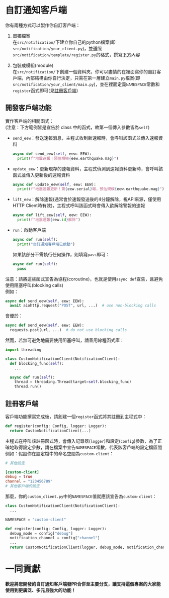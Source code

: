 # 自訂通知客戶端
  你有兩種方式可以製作你自訂客戶端：
  1. 單獨檔案\
    在`src/notification/`下建立你自己的python檔案(即`src/notification/your_client.py`)，並遵照`src/notification/template/register.py`的格式，撰寫[下方](#開發客戶端功能)內容

  2. 包裝成模組(module)\
    在`src/notification/`下創建一個資料夾，你可以盡情的在裡面寫你的自訂客戶端，內部結構由你自行決定，只需在第一層建立`main.py`檔案(即`src/notification/your_client/main.py`)，並在裡面定義`NAMESPACE`常數和`register`函式即可(見[註冊客戶端](#註冊客戶端))

## 開發客戶端功能
  實作客戶端的相關函式：\
  (注意：下方範例皆是宣告於 class 中的函式，故第一個傳入參數皆為`self`)
  - `send_eew`：發送速報消息，主程式收到新速報時，會呼叫該函式並傳入速報資料
    ```py
    async def send_eew(self, eew: EEW):
      print(f"地震速報！預估規模{eew.earthquake.mag}")
    ```
  - `update_eew`：更新現存的速報資料，主程式偵測到速報資料更新時，會呼叫該函式並傳入更新後的速報資料
    ```py
    async def update_eew(self, eew: EEW):
      print(f"地震速報更新！第{eew.serial}報，預估規模{eew.earthquake.mag}")
    ```
  - `lift_eew`：解除速報(通常會於速報發送後的4分鐘解除，視API來源，僅使用HTTP Client時有效)，主程式呼叫該函式時會傳入欲解除警報的速報
    ```py
    async def lift_eew(self, eew: EEW):
      print(f"地震速報{eew.id}解除")
    ```
  - `run`：啟動客戶端
    ```py
    async def run(self):
      print("自訂通知客戶端已啟動")
    ```
    如果該部分不需執行任何操作，則填寫`pass`即可：
    ```py
    async def run(self):
      pass
    ```

  注意：請將這些函式宣告為協程(coroutine)，也就是使用`async def`宣告，且避免使用阻塞呼叫(blocking calls)\
  例如：
  ```py
  async def send_eew(self, eew: EEW):
    await aiohttp.request("POST", url, ...)  # use non-blocking calls
  ```
  會優於：
  ```py
  async def send_eew(self, eew: EEW):
    requests.post(url, ...)  # do not use blocking calls
  ```

  然而，若無可避免地需要使用阻塞呼叫，請善用線程函式庫：
  ```py
  import threading

  class CustomNotificationClient(NotificationClient):
    def blocking_func(self):
      ...

    async def run(self):
      thread = threading.Thread(target=self.blocking_func)
      thread.run()
  ```

## 註冊客戶端
  客戶端功能撰寫完成後，請創建一個`register`函式將其註冊到主程式中：
  ```py
  def register(config: Config, logger: Logger):
    return CustomNotificationClient(...)
  ```
  主程式在呼叫該註冊函式時，會傳入記錄器(`logger`)和設定(`config`)參數，為了正確地取得設定參數，請在檔案中宣告`NAMESPACE`常數，代表該客戶端的設定檔區間\
  例如：假設你在設定檔中的命名空間為`custom-client`：
  ```toml
  # 其他設定

  [custom-client]
  debug = true
  channel = "123456789"
  # 其他客戶端的設定
  ```
  那麼，你的`custom_client.py`中的`NAMESPACE`值就應該宣告為`custom-client`：
  ```py
  class CustomNotificationClient(NotificationClient):
    ...

  NAMESPACE = "custom-client"

  def register(config: Config, logger: Logger):
    debug_mode = config["debug"]
    notification_channel = config["channel"]
    ...
    return CustomNotificationClient(logger, debug_mode, notification_channel, ...)
  ```

# 一同貢獻
  **歡迎將您開發的自訂通知客戶端發PR合併至主要分支，讓支持這個專案的大家能使用到更廣泛、多元且強大的功能！**
